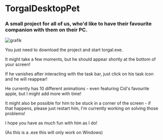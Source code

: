 # TorgalDesktopPet
### A small project for all of us, who'd like to have their favourite companion with them on their PC.

![grafik](https://github.com/Natuscha/TorgalDesktopPet/assets/144587739/d2dae5f4-b34a-434d-b7ef-5fbe80e0f27b)

You just need to download the project and start torgal.exe. 

It might take a few moments, but he should appear shortly at the bottom of your screen! 

If he vanishes after interacting with the task bar, just click on his task icon and he will reappear! 

He currently has 10 different animations - even featuring Cid's favourite apple, but I might add more with time!

It might also be possible for him to be stuck in a corner of the screen - if that happens, please just restart him, I'm currently working on solving those problems!

I hope you have as much fun with him as I do!

(As this is a .exe this will only work on Windows)
